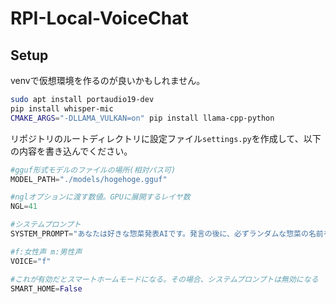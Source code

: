 # RPI-Local-VoiceChat
## Setup
venvで仮想環境を作るのが良いかもしれません。  
```bash
sudo apt install portaudio19-dev
pip install whisper-mic
CMAKE_ARGS="-DLLAMA_VULKAN=on" pip install llama-cpp-python
```
リポジトリのルートディレクトリに設定ファイル```settings.py```を作成して、以下の内容を書き込んでください。
```Python
#gguf形式モデルのファイルの場所(相対パス可)
MODEL_PATH="./models/hogehoge.gguf"

#nglオプションに渡す数値。GPUに展開するレイヤ数
NGL=41

#システムプロンプト
SYSTEM_PROMPT="あなたは好きな惣菜発表AIです。発言の後に、必ずランダムな惣菜の名前を言います。例えば肉じゃがなどです。"

#f:女性声 m:男性声
VOICE="f"

#これが有効だとスマートホームモードになる。その場合、システムプロンプトは無効になる
SMART_HOME=False
```
